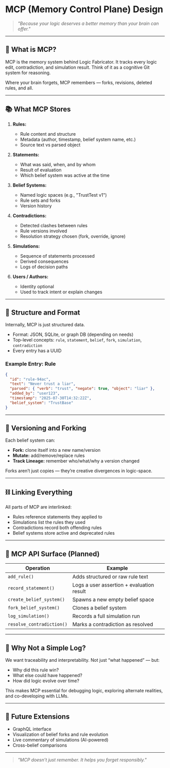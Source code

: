 # MCP (Memory Control Plane) Design

> *"Because your logic deserves a better memory than your brain can offer."*

---

## 🧠 What is MCP?

MCP is the memory system behind Logic Fabricator. It tracks every logic edit, contradiction, and simulation result. Think of it as a cognitive Git system for reasoning.

Where your brain forgets, MCP remembers — forks, revisions, deleted rules, and all.

---

## 📚 What MCP Stores

1. **Rules:**

   - Rule content and structure
   - Metadata (author, timestamp, belief system name, etc.)
   - Source text vs parsed object

2. **Statements:**

   - What was said, when, and by whom
   - Result of evaluation
   - Which belief system was active at the time

3. **Belief Systems:**

   - Named logic spaces (e.g., "TrustTest v1")
   - Rule sets and forks
   - Version history

4. **Contradictions:**

   - Detected clashes between rules
   - Rule versions involved
   - Resolution strategy chosen (fork, override, ignore)

5. **Simulations:**

   - Sequence of statements processed
   - Derived consequences
   - Logs of decision paths

6. **Users / Authors:**

   - Identity optional
   - Used to track intent or explain changes

---

## 🌳 Structure and Format

Internally, MCP is just structured data.

- Format: JSON, SQLite, or graph DB (depending on needs)
- Top-level concepts: `rule`, `statement`, `belief`, `fork`, `simulation`, `contradiction`
- Every entry has a UUID

### Example Entry: Rule

```json
{
  "id": "rule-94ac",
  "text": "Never trust a liar",
  "parsed": { "verb": "trust", "negate": true, "object": "liar" },
  "added_by": "user123",
  "timestamp": "2025-07-30T14:32:22Z",
  "belief_system": "TrustBase"
}
```

---

## 🧬 Versioning and Forking

Each belief system can:

- **Fork:** clone itself into a new name/version
- **Mutate:** add/remove/replace rules
- **Track Lineage:** remember who/what/why a version changed

Forks aren’t just copies — they’re creative divergences in logic-space.

---

## ⛓️ Linking Everything

All parts of MCP are interlinked:

- Rules reference statements they applied to
- Simulations list the rules they used
- Contradictions record both offending rules
- Belief systems store active and deprecated rules

---

## 🔧 MCP API Surface (Planned)

| Operation                 | Example                                   |
| ------------------------- | ----------------------------------------- |
| `add_rule()`              | Adds structured or raw rule text          |
| `record_statement()`      | Logs a user assertion + evaluation result |
| `create_belief_system()`  | Spawns a new empty belief space           |
| `fork_belief_system()`    | Clones a belief system                    |
| `log_simulation()`        | Records a full simulation run             |
| `resolve_contradiction()` | Marks a contradiction as resolved         |

---

## 🧠 Why Not a Simple Log?

We want traceability and interpretability. Not just “what happened” — but:

- Why did this rule win?
- What else could have happened?
- How did logic evolve over time?

This makes MCP essential for debugging logic, exploring alternate realities, and co-developing with LLMs.

---

## 🚧 Future Extensions

- GraphQL interface
- Visualization of belief forks and rule evolution
- Live commentary of simulations (AI-powered)
- Cross-belief comparisons

---

> *"MCP doesn’t just remember. It helps you forget responsibly."*


